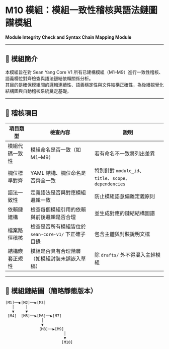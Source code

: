 # M10 模組：模組一致性稽核與語法鏈圖譜模組  
**Module Integrity Check and Syntax Chain Mapping Module**

---

## 📘 模組簡介

本模組旨在對 Sean Yang Core V1 所有已建構模組（M1–M9）進行一致性稽核、語義欄位對齊檢查與語法鏈結依賴關係分析。  
其目的是確保模組間的邏輯連續性、語義穩定性與文件結構正確性，為後續視覺化結構圖與自動稽核系統奠定基礎。

---

## 📐 稽核項目

| 項目類型 | 檢查內容 | 說明 |
|----------|----------|------|
| 模組代碼一致性 | 模組命名是否一致（如 M1–M9） | 若有命名不一致將列出差異 |
| 欄位標準對齊 | YAML 結構、欄位命名是否齊全一致 | 特別針對 `module_id`、`title`、`scope`、`dependencies` |
| 語法一致性 | 定義語法是否與對應模組邏輯一致 | 防止模組語意偏離定義原則 |
| 依賴鏈建構 | 檢查每個模組引用的依賴與前後邏輯是否合理 | 並生成對應的鏈結結構圖譜 |
| 檔案路徑稽核 | 檢查是否所有模組皆位於 `sean-core-v1/` 下正確子目錄 | 包含主體與封裝說明文檔 |
| 結構嵌套正規性 | 模組是否具有合理階層（如模組封裝未誤嵌入草稿） | 除 `drafts/` 外不得混入主幹模組 |

---

## 🔁 模組鏈結圖（簡略靜態版本）

```plaintext
[M1]──▶[M2]──▶[M3]
   │     │
   ▼     ▼
 [M4]  [M5]──▶[M6]──▶[M7]
                │
                ▼
               [M8]──▶[M9]
                          │
                          ▼
                         [M10]
